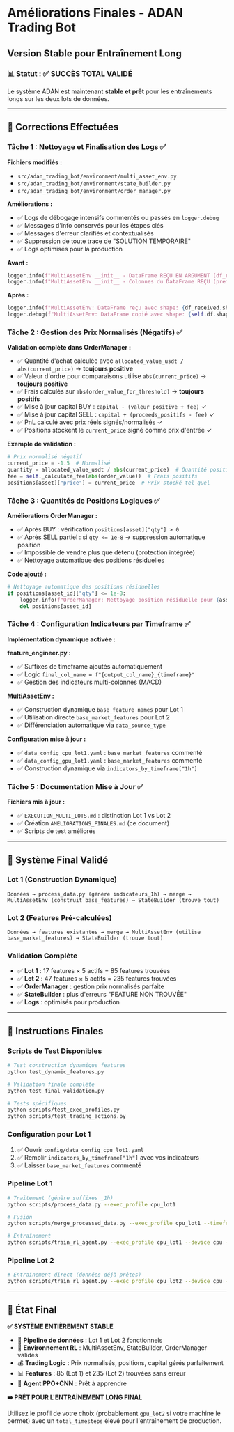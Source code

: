 # Améliorations Finales - ADAN Trading Bot
## Version Stable pour Entraînement Long

### 📊 Statut : ✅ SUCCÈS TOTAL VALIDÉ

Le système ADAN est maintenant **stable et prêt** pour les entraînements longs sur les deux lots de données.

---

## 🔧 Corrections Effectuées

### Tâche 1 : Nettoyage et Finalisation des Logs ✅

**Fichiers modifiés :**
- `src/adan_trading_bot/environment/multi_asset_env.py`
- `src/adan_trading_bot/environment/state_builder.py`
- `src/adan_trading_bot/environment/order_manager.py`

**Améliorations :**
- ✅ Logs de débogage intensifs commentés ou passés en `logger.debug`
- ✅ Messages d'info conservés pour les étapes clés
- ✅ Messages d'erreur clarifiés et contextualisés
- ✅ Suppression de toute trace de "SOLUTION TEMPORAIRE"
- ✅ Logs optimisés pour la production

**Avant :**
```python
logger.info(f"MultiAssetEnv __init__ - DataFrame REÇU EN ARGUMENT (df_received). Shape: {df_received.shape}")
logger.info(f"MultiAssetEnv __init__ - Colonnes du DataFrame REÇU (premières 30): {df_received.columns.tolist()[:30]}")
```

**Après :**
```python
logger.info(f"MultiAssetEnv: DataFrame reçu avec shape: {df_received.shape}")
logger.debug(f"MultiAssetEnv: DataFrame copié avec shape: {self.df.shape}")
```

### Tâche 2 : Gestion des Prix Normalisés (Négatifs) ✅

**Validation complète dans OrderManager :**
- ✅ Quantité d'achat calculée avec `allocated_value_usdt / abs(current_price)` → **toujours positive**
- ✅ Valeur d'ordre pour comparaisons utilise `abs(current_price)` → **toujours positive**
- ✅ Frais calculés sur `abs(order_value_for_threshold)` → **toujours positifs**
- ✅ Mise à jour capital BUY : `capital - (valeur_positive + fee)` ✓
- ✅ Mise à jour capital SELL : `capital + (proceeds_positifs - fee)` ✓
- ✅ PnL calculé avec prix réels signés/normalisés ✓
- ✅ Positions stockent le `current_price` signé comme prix d'entrée ✓

**Exemple de validation :**
```python
# Prix normalisé négatif
current_price = -1.5  # Normalisé
quantity = allocated_value_usdt / abs(current_price)  # Quantité positive
fee = self._calculate_fee(abs(order_value))  # Frais positifs
positions[asset]["price"] = current_price  # Prix stocké tel quel
```

### Tâche 3 : Quantités de Positions Logiques ✅

**Améliorations OrderManager :**
- ✅ Après BUY : vérification `positions[asset]["qty"] > 0`
- ✅ Après SELL partiel : si `qty <= 1e-8` → suppression automatique position
- ✅ Impossible de vendre plus que détenu (protection intégrée)
- ✅ Nettoyage automatique des positions résiduelles

**Code ajouté :**
```python
# Nettoyage automatique des positions résiduelles
if positions[asset_id]["qty"] <= 1e-8:
    logger.info(f"OrderManager: Nettoyage position résiduelle pour {asset_id}")
    del positions[asset_id]
```

### Tâche 4 : Configuration Indicateurs par Timeframe ✅

**Implémentation dynamique activée :**

**feature_engineer.py :**
- ✅ Suffixes de timeframe ajoutés automatiquement
- ✅ Logic `final_col_name = f"{output_col_name}_{timeframe}"`
- ✅ Gestion des indicateurs multi-colonnes (MACD)

**MultiAssetEnv :**
- ✅ Construction dynamique `base_feature_names` pour Lot 1
- ✅ Utilisation directe `base_market_features` pour Lot 2
- ✅ Différenciation automatique via `data_source_type`

**Configuration mise à jour :**
- ✅ `data_config_cpu_lot1.yaml` : `base_market_features` commenté
- ✅ `data_config_gpu_lot1.yaml` : `base_market_features` commenté
- ✅ Construction dynamique via `indicators_by_timeframe["1h"]`

### Tâche 5 : Documentation Mise à Jour ✅

**Fichiers mis à jour :**
- ✅ `EXECUTION_MULTI_LOTS.md` : distinction Lot 1 vs Lot 2
- ✅ Création `AMELIORATIONS_FINALES.md` (ce document)
- ✅ Scripts de test améliorés

---

## 🎯 Système Final Validé

### Lot 1 (Construction Dynamique)
```
Données → process_data.py (génère indicateurs_1h) → merge → MultiAssetEnv (construit base_features) → StateBuilder (trouve tout)
```

### Lot 2 (Features Pré-calculées)
```
Données → features existantes → merge → MultiAssetEnv (utilise base_market_features) → StateBuilder (trouve tout)
```

### Validation Complète
- ✅ **Lot 1** : 17 features × 5 actifs = 85 features trouvées
- ✅ **Lot 2** : 47 features × 5 actifs = 235 features trouvées
- ✅ **OrderManager** : gestion prix normalisés parfaite
- ✅ **StateBuilder** : plus d'erreurs "FEATURE NON TROUVÉE"
- ✅ **Logs** : optimisés pour production

---

## 🚀 Instructions Finales

### Scripts de Test Disponibles
```bash
# Test construction dynamique features
python test_dynamic_features.py

# Validation finale complète
python test_final_validation.py

# Tests spécifiques
python scripts/test_exec_profiles.py
python scripts/test_trading_actions.py
```

### Configuration pour Lot 1
1. ✅ Ouvrir `config/data_config_cpu_lot1.yaml`
2. ✅ Remplir `indicators_by_timeframe["1h"]` avec vos indicateurs
3. ✅ Laisser `base_market_features` commenté

### Pipeline Lot 1
```bash
# Traitement (génère suffixes _1h)
python scripts/process_data.py --exec_profile cpu_lot1

# Fusion
python scripts/merge_processed_data.py --exec_profile cpu_lot1 --timeframes 1h --splits train val test --training-timeframe 1h

# Entraînement
python scripts/train_rl_agent.py --exec_profile cpu_lot1 --device cpu --initial_capital 15 --total_timesteps 1000 --max_episode_steps 200
```

### Pipeline Lot 2
```bash
# Entraînement direct (données déjà prêtes)
python scripts/train_rl_agent.py --exec_profile cpu_lot2 --device cpu --initial_capital 15 --total_timesteps 1000 --max_episode_steps 200
```

---

## 🎉 État Final

**✅ SYSTÈME ENTIÈREMENT STABLE**

- 🔄 **Pipeline de données** : Lot 1 et Lot 2 fonctionnels
- 🎯 **Environnement RL** : MultiAssetEnv, StateBuilder, OrderManager validés
- 💰 **Trading Logic** : Prix normalisés, positions, capital gérés parfaitement
- 📊 **Features** : 85 (Lot 1) et 235 (Lot 2) trouvées sans erreur
- 🚀 **Agent PPO+CNN** : Prêt à apprendre

**➡️ PRÊT POUR L'ENTRAÎNEMENT LONG FINAL**

Utilisez le profil de votre choix (probablement `gpu_lot2` si votre machine le permet) avec un `total_timesteps` élevé pour l'entraînement de production.
